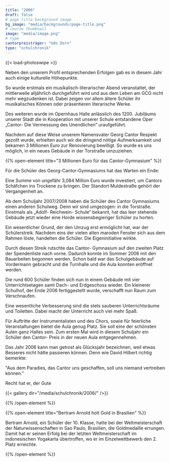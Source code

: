 ```yaml
---
title: "2006"
draft: false
# page title background image
bg_image: "media/backgrounds/page-title.png"
# course thumbnail
image: "media/image.png"
# type
cantorpreisträger: "Udo Dorn"
type: "schulchronik"
---
```


{{< load-photoswipe >}}

Neben den unserem Profil entsprechenden Erfolgen gab es in diesem Jahr auch einige kulturelle Höhepunkte.

So wurde erstmals ein musikalisch-literarischer Abend veranstaltet, der mittlerweile alljährlich durchgeführt wird und aus dem Leben am GCG nicht mehr wegzudenken ist. Dabei zeigen vor allem ältere Schüler ihr musikalisches Können oder präsentieren literarische Werke.

Des weiteren wurde im Opernhaus Halle anlässlich des 1200. Jubiläums unserer Stadt die in Kooperation mit unserer Schule entstandene Oper „Cantor- Die Vermessung des Unendlichen“ uraufgeführt.

Nachdem auf diese Weise unserem Namensvater Georg Cantor Respekt gezollt wurde, erhielten auch wir die dringend nötige Aufmerksamkeit und bekamen 3 Millionen Euro zur Renovierung bewilligt. So wurde es uns möglich, in ein neues Gebäude in der Torstraße umzuziehen.

{{% open-element title="3 Millionen Euro für das Cantor-Gymnasium" %}}

Für die Schüler des Georg-Cantor-Gymnasiums hat das Warten ein Ende:

Eine Summe von ungefähr 3,084 Million Euro wurde investiert, um Cantors Schäfchen ins Trockene zu bringen. Der Standort Muldestraße gehört der Vergangenheit an.

Ab dem Schuljahr 2007/2008 haben die Schüler des Cantor Gymnasiums einen anderen Schulweg. Denn wir sind umgezogen: in die Torstraße. Einstmals als „Adolf- Reichwein- Schule“ bekannt, hat das leer stehende Gebäude jetzt wieder eine Horde wissensbegieriger Schüler zu horten.

Ein wesentlicher Grund, der den Umzug erst ermöglicht hat, war der Schülerstreik. Nachdem eins der vielen alten maroden Fenster sich aus dem Rahmen löste, handelten die Schüler. Die Eigeninitiative wirkte.

Durch diesen Streik rutschte das Cantor- Gymnasium auf den zweiten Platz der Spendenliste nach vorne. Dadurch konnte im Sommer 2006 mit den Bauarbeiten begonnen werden. Schon bald war das Schulgebäude auf Vordermann gebracht und die Turnhalle und die Aula konnten eröffnet werden.

Die rund 600 Schüler finden sich nun in einem Gebäude mit vier Unterrichtsetagen samt Dach- und Erdgeschoss wieder. Ein kleinerer Schulhof, der Ende 2006 fertiggestellt wurde, verschafft nun Raum zum Verschnaufen.

Eine wesentliche Verbesserung sind die stets sauberen Unterrichtsräume und Toiletten. Dabei macht der Unterricht auch viel mehr Spaß.

Für Auftritte der Instrumentalisten und des Chors, sowie für feierliche Veranstaltungen bietet die Aula genug Platz. Sie soll eine der schönsten Aulen ganz Halles sein. Zum ersten Mal wird in diesem Schuljahr ein Schüler den Cantor- Preis in der neuen Aula entgegennehmen.

Das Jahr 2006 kann man getrost als Glücksjahr bezeichnen, weil etwas Besseres nicht hätte passieren können. Denn wie David Hilbert richtig bemerkte:

"Aus dem Paradies, das Cantor uns geschaffen, soll uns niemand vertreiben können."

Recht hat er, der Gute

{{< gallery dir="/media/schulchronik/2006/" />}}

{{% /open-element %}}

{{% open-element title="Bertram Arnold holt Gold in Brasilien" %}}

Bertram Arnold, ein Schüler der 10. Klasse, hatte bei der Weltmeisterschaft der Naturwissenschaften in Sao Paulo, Brasilien, die Goldmedaille errungen.
Damit hat er seinen Erfolg bei der letzten Weltmeisterschaft im indonesischen Yogakarta übertroffen, wo er im Einzelwettbewerb den 2. Platz erreichte.

{{% /open-element %}}
